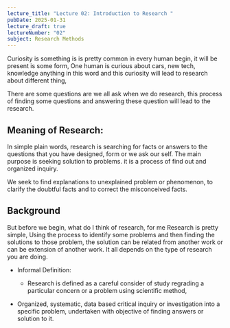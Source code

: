 ```yaml
---
lecture_title: "Lecture 02: Introduction to Research "
pubDate: 2025-01-31
lecture_draft: true
lectureNumber: "02"
subject: Research Methods
---
```

Curiosity is something is is pretty common in every human begin, it will be present is some form, One human is curious about cars, new tech, knowledge anything in this word and this curiosity will lead to research about different thing,

There are some questions are we all ask when we do research, this process of finding some questions and answering these question will lead to the research.

## Meaning of Research:

In simple plain words, research is searching for facts or answers to the questions that you have designed, form or we ask our self. The main purpose is seeking solution to problems. it is a process of find out and organized inquiry.

We seek to find explanations to unexplained problem or phenomenon, to clarify the doubtful facts and to correct the misconceived facts.

## Background

But before we begin, what do I think of research, for me Research is pretty simple, Using the process to identify some problems and then finding the solutions to those problem, the solution can be related from another work or can be extension of another work. It all depends on the type of research you are doing.

*   Informal Definition:
    
    *   Research is defined as a careful consider of study regrading a particular concern or a problem using scientific method,
        
*   Organized, systematic, data based critical inquiry or investigation into a specific problem, undertaken with objective of finding answers or solution to it.